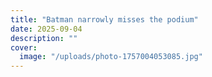 ```yaml
---
title: "Batman narrowly misses the podium"
date: 2025-09-04
description: ""
cover:
  image: "/uploads/photo-1757004053085.jpg"
---
```


